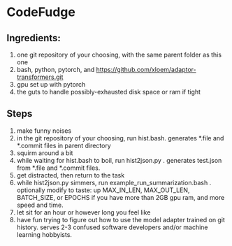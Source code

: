 # CodeFudge

## Ingredients:

1. one git repository of your choosing, with the same parent folder as this one
2. bash, python, pytorch, and https://github.com/xloem/adaptor-transformers.git
3. gpu set up with pytorch
4. the guts to handle possibly-exhausted disk space or ram if tight

## Steps

1. make funny noises
2. in the git repository of your choosing, run hist.bash. generates *.file and *.commit files in parent directory
3. squirm around a bit
4. while waiting for hist.bash to boil, run hist2json.py . generates test.json from *.file and *.commit files.
5. get distracted, then return to the task
6. while hist2json.py simmers, run example_run_summarization.bash . optionally modify to taste: up MAX_IN_LEN, MAX_OUT_LEN, BATCH_SIZE, or EPOCHS if you have more than 2GB gpu ram, and more speed and time.
7. let sit for an hour or however long you feel like
8. have fun trying to figure out how to use the model adapter trained on git history. serves 2-3 confused software developers and/or machine learning hobbyists.
